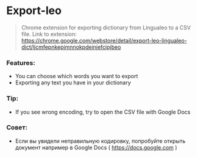 # Export-leo

> Chrome extension for exporting dictionary from Lingualeo to a CSV file.
> Link to extension: https://chrome.google.com/webstore/detail/export-leo-lingualeo-dict/ljcmfepnkepjmnnokpdeinjefcipjbeo

### Features:
- You can choose which words you want to export
- Exporting any text you have in your dictionary

### Tip:
- If you see wrong encoding, try to open the CSV file with Google Docs

### Совет:
- Если вы увидели неправильную кодировку, попробуйте открыть документ например в Google Docs ( https://docs.google.com )
